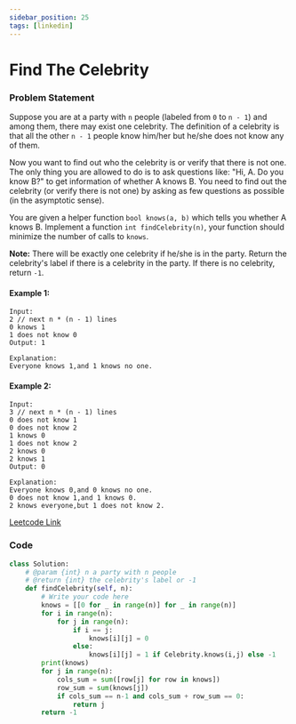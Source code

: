 ```yaml
---
sidebar_position: 25
tags: [linkedin]
---
```


# Find The Celebrity

### Problem Statement

Suppose you are at a party with `n` people (labeled from `0` to `n - 1`) and among them, there may exist one celebrity. The definition of a celebrity is that all the other `n - 1` people know him/her but he/she does not know any of them.

Now you want to find out who the celebrity is or verify that there is not one. The only thing you are allowed to do is to ask questions like: "Hi, A. Do you know B?" to get information of whether A knows B. You need to find out the celebrity (or verify there is not one) by asking as few questions as possible (in the asymptotic sense).

You are given a helper function `bool knows(a, b)` which tells you whether A knows B. Implement a function `int findCelebrity(n)`, your function should minimize the number of calls to `knows`.

**Note:** There will be exactly one celebrity if he/she is in the party. Return the celebrity's label if there is a celebrity in the party. If there is no celebrity, return `-1`.

#### Example 1:

```
Input:
2 // next n * (n - 1) lines
0 knows 1
1 does not know 0
Output: 1

Explanation:
Everyone knows 1,and 1 knows no one.
```

#### Example 2:

```
Input:
3 // next n * (n - 1) lines
0 does not know 1
0 does not know 2
1 knows 0
1 does not know 2
2 knows 0
2 knows 1
Output: 0

Explanation:
Everyone knows 0,and 0 knows no one.
0 does not know 1,and 1 knows 0.
2 knows everyone,but 1 does not know 2.
```

[Leetcode Link](https://leetcode.com/problems/find-the-celebrity)

### Code

```python title="Python Code"
class Solution:
    # @param {int} n a party with n people
    # @return {int} the celebrity's label or -1
    def findCelebrity(self, n):
        # Write your code here
        knows = [[0 for _ in range(n)] for _ in range(n)]
        for i in range(n):
            for j in range(n):
                if i == j:
                    knows[i][j] = 0
                else:
                    knows[i][j] = 1 if Celebrity.knows(i,j) else -1
        print(knows)
        for j in range(n):
            cols_sum = sum([row[j] for row in knows])
            row_sum = sum(knows[j])
            if cols_sum == n-1 and cols_sum + row_sum == 0:
                return j
        return -1

```
